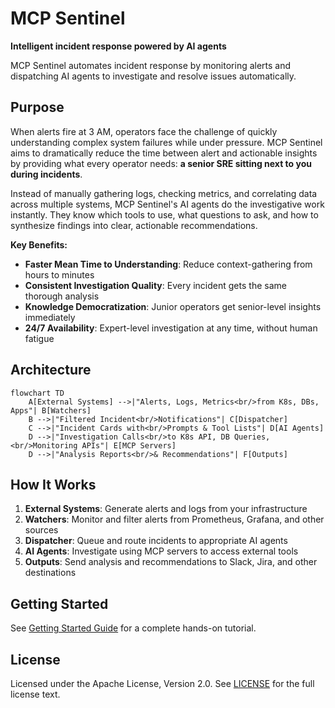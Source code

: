 # MCP Sentinel

**Intelligent incident response powered by AI agents**

MCP Sentinel automates incident response by monitoring alerts and dispatching AI agents to investigate and resolve issues automatically.

## Purpose

When alerts fire at 3 AM, operators face the challenge of quickly understanding complex system failures while under pressure. MCP Sentinel aims to dramatically reduce the time between alert and actionable insights by providing what every operator needs: **a senior SRE sitting next to you during incidents**.

Instead of manually gathering logs, checking metrics, and correlating data across multiple systems, MCP Sentinel's AI agents do the investigative work instantly. They know which tools to use, what questions to ask, and how to synthesize findings into clear, actionable recommendations.

**Key Benefits:**
- **Faster Mean Time to Understanding**: Reduce context-gathering from hours to minutes
- **Consistent Investigation Quality**: Every incident gets the same thorough analysis
- **Knowledge Democratization**: Junior operators get senior-level insights immediately
- **24/7 Availability**: Expert-level investigation at any time, without human fatigue

## Architecture

```mermaid
flowchart TD
    A[External Systems] -->|"Alerts, Logs, Metrics<br/>from K8s, DBs, Apps"| B[Watchers]
    B -->|"Filtered Incident<br/>Notifications"| C[Dispatcher]
    C -->|"Incident Cards with<br/>Prompts & Tool Lists"| D[AI Agents]
    D -->|"Investigation Calls<br/>to K8s API, DB Queries,<br/>Monitoring APIs"| E[MCP Servers]
    D -->|"Analysis Reports<br/>& Recommendations"| F[Outputs]
```

## How It Works

1. **External Systems**: Generate alerts and logs from your infrastructure
2. **Watchers**: Monitor and filter alerts from Prometheus, Grafana, and other sources
3. **Dispatcher**: Queue and route incidents to appropriate AI agents
4. **AI Agents**: Investigate using MCP servers to access external tools
5. **Outputs**: Send analysis and recommendations to Slack, Jira, and other destinations

## Getting Started

See [Getting Started Guide](docs/tutorial/getting-started.md) for a complete hands-on tutorial.

## License

Licensed under the Apache License, Version 2.0. See [LICENSE](LICENSE) for the full license text.
